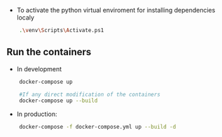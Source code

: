 - To activate the python virtual enviroment for installing dependencies localy

```bash
    .\venv\Scripts\Activate.ps1
```

## Run the containers

- In development

```bash
    docker-compose up

    #If any direct modification of the containers
    docker-compose up --build
```

- In production:

```bash
    docker-compose -f docker-compose.yml up --build -d
```
